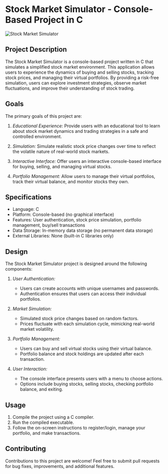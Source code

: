 # Stock Market Simulator - Console-Based Project in C

![Stock Market Simulator](project_screenshot.png)

## Project Description

The Stock Market Simulator is a console-based project written in C that simulates a simplified stock market environment. This application allows users to experience the dynamics of buying and selling stocks, tracking stock prices, and managing their virtual portfolios. By providing a risk-free simulation, users can explore investment strategies, observe market fluctuations, and improve their understanding of stock trading.

## Goals

The primary goals of this project are:

1. *Educational Experience:* Provide users with an educational tool to learn about stock market dynamics and trading strategies in a safe and controlled environment.

2. *Simulation:* Simulate realistic stock price changes over time to reflect the volatile nature of real-world stock markets.

3. *Interactive Interface:* Offer users an interactive console-based interface for buying, selling, and managing virtual stocks.

4. *Portfolio Management:* Allow users to manage their virtual portfolios, track their virtual balance, and monitor stocks they own.

## Specifications

- Language: C
- Platform: Console-based (no graphical interface)
- Features: User authentication, stock price simulation, portfolio management, buy/sell transactions
- Data Storage: In-memory data storage (no permanent data storage)
- External Libraries: None (built-in C libraries only)

## Design

The Stock Market Simulator project is designed around the following components:

1. *User Authentication:*
   - Users can create accounts with unique usernames and passwords.
   - Authentication ensures that users can access their individual portfolios.

2. *Market Simulation:*
   - Simulated stock price changes based on random factors.
   - Prices fluctuate with each simulation cycle, mimicking real-world market volatility.

3. *Portfolio Management:*
   - Users can buy and sell virtual stocks using their virtual balance.
   - Portfolio balance and stock holdings are updated after each transaction.

4. *User Interaction:*
   - The console interface presents users with a menu to choose actions.
   - Options include buying stocks, selling stocks, checking portfolio balance, and exiting.

## Usage

1. Compile the project using a C compiler.
2. Run the compiled executable.
3. Follow the on-screen instructions to register/login, manage your portfolio, and make transactions.

## Contributing

Contributions to this project are welcome! Feel free to submit pull requests for bug fixes, improvements, and additional features.
